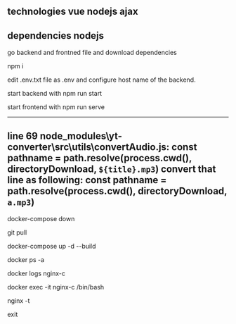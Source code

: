 technologies
vue
nodejs
ajax
---
dependencies nodejs
---
go backend and frontned file and download dependencies

npm i

edit .env.txt file as .env and configure host name of the backend.

start backend with npm run start

start frontend with npm run serve

---

line 69 node_modules\yt-converter\src\utils\convertAudio.js:
        const pathname = path.resolve(process.cwd(), directoryDownload, `${title}.mp3`)
convert that line as following:
        const pathname = path.resolve(process.cwd(), directoryDownload, `a.mp3`)
---

docker-compose down

git pull

docker-compose up -d --build

docker ps -a

docker logs nginx-c

docker exec -it nginx-c /bin/bash

nginx -t

exit